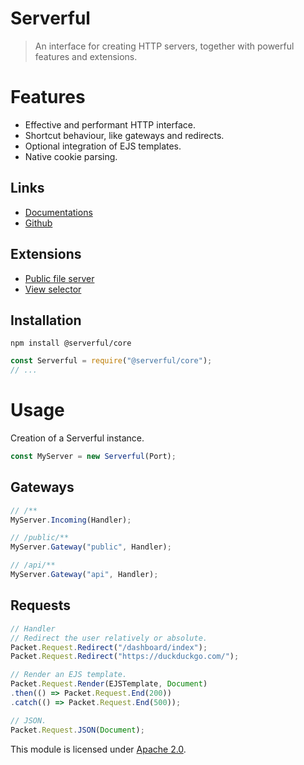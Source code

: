
# Serverful

> An interface for creating HTTP servers, together with powerful features and extensions.


# Features
* Effective and performant HTTP interface.
* Shortcut behaviour, like gateways and redirects.
* Optional integration of EJS templates.
* Native cookie parsing.

## Links
* [Documentations](https://github.com/ServerfulArch/Core/blob/master/Documentation/Index.md)
* [Github](https://github.com/Serverful/Core)

## Extensions
* [Public file server](https://github.com/ServerfulArch/Public)
* [View selector](https://github.com/ServerfulArch/Views)

## Installation
`npm install @serverful/core`
```js
const Serverful = require("@serverful/core");
// ...
```


# Usage
Creation of a Serverful instance.
```js
const MyServer = new Serverful(Port);
```

## Gateways
```js
// /**
MyServer.Incoming(Handler);

// /public/**
MyServer.Gateway("public", Handler);

// /api/**
MyServer.Gateway("api", Handler);
```

## Requests
```js
// Handler
// Redirect the user relatively or absolute.
Packet.Request.Redirect("/dashboard/index");
Packet.Request.Redirect("https://duckduckgo.com/");

// Render an EJS template.
Packet.Request.Render(EJSTemplate, Document)
.then(() => Packet.Request.End(200))
.catch(() => Packet.Request.End(500));

// JSON.
Packet.Request.JSON(Document);
```


This module is licensed under [Apache 2.0](http://www.apache.org/licenses/LICENSE-2.0).
